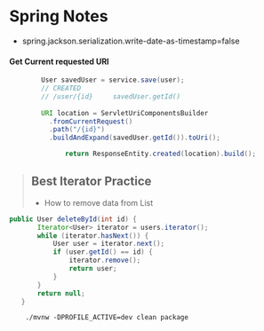 # Spring Notes
- spring.jackson.serialization.write-date-as-timestamp=false

#### Get Current requested URI 
```java
        User savedUser = service.save(user);
        // CREATED
        // /user/{id}     savedUser.getId()
		
        URI location = ServletUriComponentsBuilder
          .fromCurrentRequest()
          .path("/{id}")
          .buildAndExpand(savedUser.getId()).toUri();

		      return ResponseEntity.created(location).build();
```

> ## Best Iterator Practice
> - How to remove data from List 
 ```java
 public User deleteById(int id) {
		Iterator<User> iterator = users.iterator();
		while (iterator.hasNext()) {
			User user = iterator.next();
			if (user.getId() == id) {
				iterator.remove();
				return user;
			}
		}
		return null;
	}
```

```maven
	./mvnw -DPROFILE_ACTIVE=dev clean package
```
